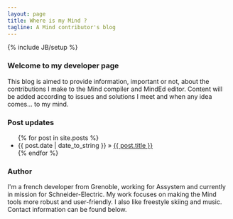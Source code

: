```yaml
---
layout: page
title: Where is my Mind ?
tagline: A Mind contributor's blog
---
```

{% include JB/setup %}
    
### Welcome to my developer page

This blog is aimed to provide information, important or not, about the contributions I make to the Mind compiler and MindEd editor.
Content will be added according to issues and solutions I meet and when any idea comes... to my mind.

### Post updates

<ul class="posts">
  {% for post in site.posts %}
    <li><span>{{ post.date | date_to_string }}</span> &raquo; <a href="{{ BASE_PATH }}{{ post.url }}">{{ post.title }}</a></li>
  {% endfor %}
</ul>

### Author

I'm a french developer from Grenoble, working for Assystem and currently in mission for Schneider-Electric.
My work focuses on making the Mind tools more robust and user-friendly. I also like freestyle skiing and music.
Contact information can be found below.


